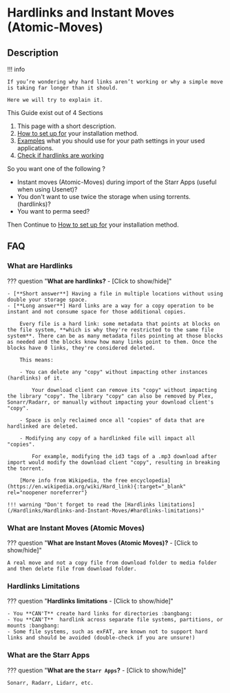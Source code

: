 # Hardlinks and Instant Moves (Atomic-Moves)

## Description

!!! info

    If you’re wondering why hard links aren’t working or why a simple move is taking far longer than it should.

    Here we will try to explain it.

This Guide exist out of 4 Sections

1. This page with a short description.
1. [How to set up for](/Hardlinks/How-to-setup-for/) your installation method.
1. [Examples](/Hardlinks/Examples/) what you should use for your path settings in your used applications.
1. [Check if hardlinks are working](/Hardlinks/Check-if-hardlinks-are-working/)

So you want one of the following ?

- Instant moves (Atomic-Moves) during import of the Starr Apps (useful when using Usenet)?
- You don't want to use twice the storage when using torrents. (hardlinks)?
- You want to perma seed?

Then Continue to [How to set up for](/Hardlinks/How-to-setup-for/) your installation method.

## FAQ

### What are Hardlinks

??? question "**What are hardlinks?** - [Click to show/hide]"

    - [**Short answer**] Having a file in multiple locations without using double your storage space.
    - [**Long answer**] Hard links are a way for a copy operation to be instant and not consume space for those additional copies.

        Every file is a hard link: some metadata that points at blocks on the file system, **which is why they're restricted to the same file system**. There can be as many metadata files pointing at those blocks as needed and the blocks know how many links point to them. Once the blocks have 0 links, they're considered deleted.

        This means:

        - You can delete any "copy" without impacting other instances (hardlinks) of it.

            Your download client can remove its "copy" without impacting the library "copy". The library "copy" can also be removed by Plex, Sonarr/Radarr, or manually without impacting your download client's "copy".

        - Space is only reclaimed once all "copies" of data that are hardlinked are deleted.

        - Modifying any copy of a hardlinked file will impact all "copies".

            For example, modifying the id3 tags of a .mp3 download after import would modify the download client "copy", resulting in breaking the torrent.

        [More info from Wikipedia, the free encyclopedia](https://en.wikipedia.org/wiki/Hard_link){:target="_blank" rel="noopener noreferrer"}

    !!! warning "Don't forget to read the [Hardlinks limitations](/Hardlinks/Hardlinks-and-Instant-Moves/#hardlinks-limitations)"

### What are Instant Moves (Atomic Moves)

??? question "**What are Instant Moves (Atomic Moves)?** - [Click to show/hide]"

    A real move and not a copy file from download folder to media folder and then delete file from download folder.

### Hardlinks Limitations

??? question "**Hardlinks limitations** - [Click to show/hide]"

    - You **CAN'T** create hard links for directories :bangbang:
    - You **CAN'T**  hardlink across separate file systems, partitions, or mounts :bangbang:
    - Some file systems, such as exFAT, are known not to support hard links and should be avoided (double-check if you are unsure!)

### What are the Starr Apps

??? question "**What are the `Starr Apps`?** - [Click to show/hide]"

    Sonarr, Radarr, Lidarr, etc.
